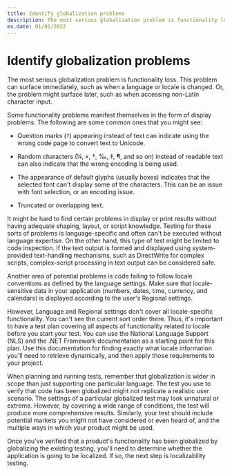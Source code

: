 ```yaml
---
title: Identify globalization problems
description: The most serious globalization problem is functionality loss. This problem can surface when a system locale is changed, or when accessing input data.
ms.date: 01/01/2022
---
```


# Identify globalization problems

The most serious globalization problem is functionality loss.
This problem can surface immediately, such as when a language or locale is changed.
Or, the problem might surface later, such as when accessing non-Latin character input.

Some functionality problems manifest themselves in the form of display problems.
The following are some common ones that you might see:

* Question marks (`?`) appearing instead of text can indicate using the wrong code page to convert text to Unicode.

* Random characters (¼, «, †, ‰, ‡, ¶, and so on) instead of readable text can also indicate that the wrong encoding is being used.

* The appearance of default glyphs (usually boxes) indicates that the selected font can't display some of the characters. This can be an issue with font selection, or an encoding issue.

* Truncated or overlapping text.

It might be hard to find certain problems in display or print results without having adequate shaping, layout, or script knowledge.
Testing for these sorts of problems is language-specific and often can't be executed without language expertise.
On the other hand, this type of test might be limited to code inspection.
If the text output is formed and displayed using system-provided text-handling mechanisms, such as DirectWrite for complex scripts, complex-script processing in text output can be considered safe.

Another area of potential problems is code failing to follow locale conventions as defined by the language settings.
Make sure that locale-sensitive data in your application (numbers, dates, time, currency, and calendars) is displayed according to the user's Regional settings.

However, Language and Regional settings don't cover all locale-specific functionality.
You can't see the current sort order there.
Thus, it's important to have a test plan covering all aspects of functionality related to locale before you start your test.
You can use the National Language Support (NLS) and the .NET Framework documentation as a starting point for this plan.
Use this documentation for finding exactly what locale information you'll need to retrieve dynamically, and then apply those requirements to your project.

When planning and running tests, remember that globalization is wider in scope than just supporting one particular language.
The test you use to verify that code has been globalized might not replicate a realistic user scenario.
The settings of a particular globalized test may look unnatural or extreme.
However, by covering a wide range of conditions, the test will produce more comprehensive results.
Similarly, your test should include potential markets you might not have considered or even heard of, and the multiple ways in which your product might be used.

Once you've verified that a product's functionality has been globalized by globalizing the existing testing, you'll need to determine whether the application is going to be localized.
If so, the next step is localizability testing.
